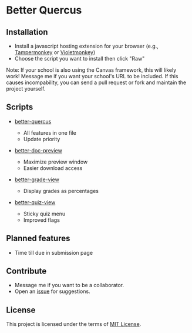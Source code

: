 # Better Quercus

## Installation

- Install a javascript hosting extension for your browser (e.g., [Tampermonkey](https://www.tampermonkey.net/) or [Violetmonkey](https://violentmonkey.github.io/get-it/))
- Choose the script you want to install then click "Raw"

Note: If your school is also using the Canvas framework, this will likely work! Message me if you want your school's URL to be included. If this causes incompability, you can send a pull request or fork and maintain the project yourself.

## Scripts

- [better-quercus](https://github.com/alanjyu/better-quercus.js/blob/main/better-quercus.user.js)
  - All features in one file
  - Update priority

- [better-doc-preview](https://github.com/alanjyu/better-quercus.js/blob/main/better-doc-preview.user.js)
  - Maximize preview window
  - Easier download access

- [better-grade-view](https://github.com/alanjyu/better-quercus.js/blob/main/better-grade-view.user.js) 
  - Display grades as percentages

- [better-quiz-view](https://github.com/alanjyu/better-quercus.js/blob/main/better-quiz-view.user.js) 
  - Sticky quiz menu
  - Improved flags

## Planned features

- Time till due in submission page

## Contribute
- Message me if you want to be a collaborator.
- Open an [issue](https://github.com/alanjyu/better-quercus.js/issues) for suggestions.

## License

This project is licensed under the terms of [MIT License](https://opensource.org/licenses/MIT). 